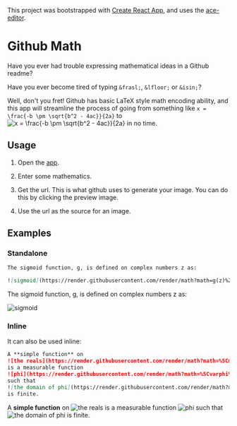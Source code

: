 This project was bootstrapped with [Create React
App](https://github.com/facebook/create-react-app), and uses the
[ace-editor](https://ace.c9.io/).

# Github Math

Have you ever had trouble expressing mathematical ideas in a Github readme?

Have you ever become tired of typing `&frasl;`, `&lfloor;` or `&isin;`?

Well, don't you fret! Github has basic LaTeX style math encoding ability, and
this app will streamline the process of going from something like `x = \frac{-b \pm \sqrt{b^2 - 4ac}}{2a}` to ![x = \frac{-b \pm \sqrt{b^2 -
4ac}}{2a}](https://render.githubusercontent.com/render/math?math=x%20%3D%20%5Cfrac%7B-b%20%5Cpm%20%5Csqrt%7Bb%5E2%20-%204ac%7D%7D%7B2a%7D)
in no time.

## Usage

1. Open the [app](https://shlappas.com/github-math/).

2. Enter some mathematics.

3. Get the url. This is what github uses to generate your image. You can do this
   by clicking the preview image.

4. Use the url as the source for an image.

## Examples

### Standalone

```markdown
The sigmoid function, g, is defined on complex numbers z as:

![sigmoid](https://render.githubusercontent.com/render/math?math=g(z)%20%3D%20%5Cfrac%7B1%7D%7B1%20%2B%20e%5E%7B-z%7D%7D)
```

The sigmoid function, g, is defined on complex numbers z as:

![sigmoid](https://render.githubusercontent.com/render/math?math=g(z)%20%3D%20%5Cfrac%7B1%7D%7B1%20%2B%20e%5E%7B-z%7D%7D)

### Inline

It can also be used inline:

```markdown
A **simple function** on
![the reals](https://render.githubusercontent.com/render/math?math=%5Cmathbb%7BR%7D)
is a measurable function
![phi](https://render.githubusercontent.com/render/math?math=%5Cvarphi%3A%5Cmathbb%7BR%7D%5Cto%5Cmathbb%7BR%7D)
such that
![the domain of phi](https://render.githubusercontent.com/render/math?math=%5Cvarphi(%5Cmathbb%7BR%7D))
is finite.
```

A **simple function** on
![the reals](https://render.githubusercontent.com/render/math?math=%5Cmathbb%7BR%7D)
is a measurable function
![phi](https://render.githubusercontent.com/render/math?math=%5Cvarphi%3A%5Cmathbb%7BR%7D%5Cto%5Cmathbb%7BR%7D)
such that
![the domain of phi](https://render.githubusercontent.com/render/math?math=%5Cvarphi(%5Cmathbb%7BR%7D))
is finite.